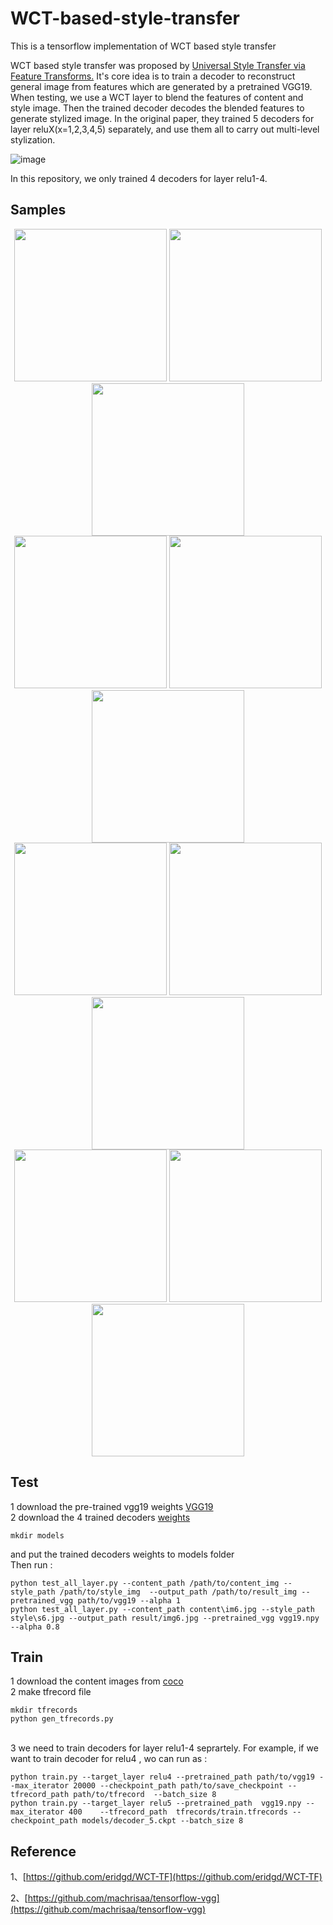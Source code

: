 # WCT-based-style-transfer
This is a  tensorflow implementation of WCT based style transfer

WCT based style transfer was proposed by [Universal Style Transfer via Feature Transforms.](http://xueshu.baidu.com/s?wd=paperuri%3A%28af912f3490e8e1a6c23a027c8aa87cd8%29&filter=sc_long_sign&tn=SE_xueshusource_2kduw22v&sc_vurl=http%3A%2F%2Farxiv.org%2Fabs%2F1705.08086&ie=utf-8&sc_us=12956352176356800874)
It's core idea is to train a decoder to reconstruct general image from features which are generated by a pretrained VGG19.
When testing, we use a WCT layer to blend the features of content and style image. Then the trained decoder decodes the blended features to generate stylized image.
In the original paper, they trained 5 decoders for layer reluX(x=1,2,3,4,5) separately, and use them all to carry out multi-level stylization.

![image](https://github.com/zhangcliff/WCT-based-style-transfer/blob/master/result/network.png)

In this repository, we only trained 4 decoders for layer relu1-4.

## Samples
<div align=center><img width="244" height="244" src="https://github.com/zhangcliff/WCT-based-style-transfer/blob/master/content/im4.jpg" >
<img width = "244" height="244" src ="https://github.com/zhangcliff/WCT-based-style-transfer/blob/master/style/s5.jpg">
<img width = "244" height="244" src="https://github.com/zhangcliff/WCT-based-style-transfer/blob/master/result/result_1.jpg">
<br>
<img width="244" height="244" src="https://github.com/zhangcliff/WCT-based-style-transfer/blob/master/content/im2.jpg" >
<img width = "244" height="244" src ="https://github.com/zhangcliff/WCT-based-style-transfer/blob/master/style/s2.jpg">
<img width = "244" height="244" src="https://github.com/zhangcliff/WCT-based-style-transfer/blob/master/result/result_3.jpg">
<br>
<img width="244" height="244" src="https://github.com/zhangcliff/WCT-based-style-transfer/blob/master/content/im3.jpg" >
<img width = "244" height="244" src ="https://github.com/zhangcliff/WCT-based-style-transfer/blob/master/style/s3.jpg">
<img width = "244" height="244" src="https://github.com/zhangcliff/WCT-based-style-transfer/blob/master/result/result_4.jpg">
<br>
<img width="244" height="244" src="https://github.com/zhangcliff/WCT-based-style-transfer/blob/master/content/im1.jpg" >
<img width = "244" height="244" src ="https://github.com/zhangcliff/WCT-based-style-transfer/blob/master/style/s1.jpg">
<img width = "244" height="244" src="https://github.com/zhangcliff/WCT-based-style-transfer/blob/master/result/result_2.jpg">
 <br> 
 <div align=left>  
  
## Test
1 download the pre-trained vgg19 weights [VGG19](https://pan.baidu.com/s/1zpsUu-V9taVBoaqBLK_OuQ)
 <br>
2 download the 4 trained decoders [weights](https://pan.baidu.com/s/1wencvm0bESOU_s5k2wRmYQ)
```shell
mkdir models
```
and put the trained decoders weights to models folder
 <br>
Then run :
```shell
python test_all_layer.py --content_path /path/to/content_img --style_path /path/to/style_img  --output_path /path/to/result_img --pretrained_vgg path/to/vgg19 --alpha 1
python test_all_layer.py --content_path content\im6.jpg --style_path style\s6.jpg --output_path result/img6.jpg --pretrained_vgg vgg19.npy --alpha 0.8 
```
## Train
1 download the content images from [coco](http://msvocds.blob.core.windows.net/coco2014/train2014.zip)
<br>
2 make tfrecord file 
```shell
mkdir tfrecords
python gen_tfrecords.py
```
<br>
3 we need to train decoders for layer relu1-4 seprartely. For example, if we want to train decoder for relu4 , wo can run as :

```shell
python train.py --target_layer relu4 --pretrained_path path/to/vgg19 --max_iterator 20000 --checkpoint_path path/to/save_checkpoint --tfrecord_path path/to/tfrecord  --batch_size 8
python train.py --target_layer relu5 --pretrained_path  vgg19.npy --max_iterator 400    --tfrecord_path  tfrecords/train.tfrecords --checkpoint_path models/decoder_5.ckpt --batch_size 8
```

## Reference
1、[https://github.com/eridgd/WCT-TF](https://github.com/eridgd/WCT-TF)

2、[https://github.com/machrisaa/tensorflow-vgg](https://github.com/machrisaa/tensorflow-vgg)
